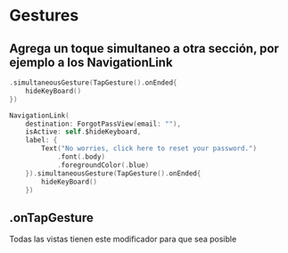 # Gestures

## Agrega un toque simultaneo a otra sección, por ejemplo a los NavigationLink

```swift
.simultaneousGesture(TapGesture().onEnded{
    hideKeyBoard()
})

NavigationLink(
	destination: ForgotPassView(email: ""),
	isActive: self.$hideKeyboard,
	label: {
	    Text("No worries, click here to reset your password.")
	        .font(.body)
	        .foregroundColor(.blue)
	}).simultaneousGesture(TapGesture().onEnded{
	    hideKeyBoard()
	})
```

## .onTapGesture

Todas las vistas tienen este modificador para que sea posible 